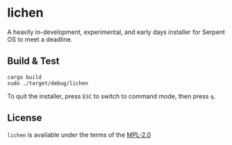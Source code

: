# lichen

A heavily in-development, experimental, and early days installer for Serpent OS to meet a deadline.

## Build & Test

    cargo build
    sudo ./target/debug/lichen

To quit the installer, press `ESC` to switch to command mode, then press `q`.

## License

`lichen` is available under the terms of the [MPL-2.0](https://spdx.org/licenses/MPL-2.0.html)
